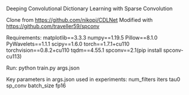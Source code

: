 Deeping Convolutional Dictionary Learning with Sparse Convolution

Clone from https://github.com/nikopj/CDLNet
Modified with https://github.com/traveller59/spconv

Requirements: 
matplotlib==3.3.3
numpy==1.19.5
Pillow==8.1.0
PyWavelets==1.1.1
scipy==1.6.0
torch==1.7.1+cu110
torchvision==0.8.2+cu110
tqdm==4.55.1
spconv==2.1(pip install spconv-cu113)

Run: 
python train.py args.json

Key parameters in args.json used in experiments:
num_filters
iters
tau0
sp_conv
batch_size
fp16


